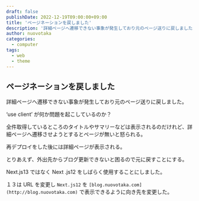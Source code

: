 ```yaml
---
draft: false
publishDate: 2022-12-19T09:00:00+09:00
title: 'ページネーションを戻しました'
description: '詳細ページへ遷移できない事象が発生しており元のページ送りに戻しました。また、Next.js13 ではなく安定している Next.js12 に戻しました。'
author: nuovotaka
categories:
  - computer
tags:
  - web
  - theme
---
```


## ページネーションを戻しました

詳細ページへ遷移できない事象が発生しており元のページ送りに戻しました。

‘use client’ が何か問題を起こしているのか？

全件取得しているところのタイトルやサマリーなどは表示されるのだけれど、詳細ページへ遷移させようとするとページが無いと怒られる。

再デプロイをした後には詳細ページが表示される。

とりあえず、外出先からブログ更新できないと困るので元に戻すことにする。

Next.js13 ではなく Next .js12 をしばらく使用することにしました。

１３は URL を変更し `Next.js12` を `[blog.nuovotaka.com](http://blog.nuovotaka.com)` で表示できるように向き先を変更した。
